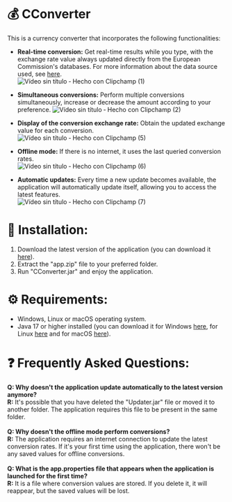 # 💰 CConverter
This is a currency converter that incorporates the following functionalities:

- **Real-time conversion:** Get real-time results while you type, with the exchange rate value always updated directly from the European Commission's databases. For more information about the data source used, see [here](https://exchangerate.host/#/).   
![Vídeo sin título ‐ Hecho con Clipchamp (1)](https://github.com/paulgutv/currency-converter/assets/89319522/4240c364-c8f2-4944-8fe5-d527698f1920)

- **Simultaneous conversions:** Perform multiple conversions simultaneously, increase or decrease the amount according to your preference. 
![Vídeo sin título ‐ Hecho con Clipchamp (2)](https://github.com/paulgutv/currency-converter/assets/89319522/8f9a66f1-78ba-4984-97cc-f7fee3f9fc32)

- **Display of the conversion exchange rate:** Obtain the updated exchange value for each conversion.  
![Vídeo sin título ‐ Hecho con Clipchamp (5)](https://github.com/paulgutv/currency-converter/assets/89319522/b4c945ed-9dee-4d12-8ac8-184863b837c6)

- **Offline mode:** If there is no internet, it uses the last queried conversion rates.  
![Vídeo sin título ‐ Hecho con Clipchamp (6)](https://github.com/paulgutv/currency-converter/assets/89319522/e85af3e0-0fb9-418c-a24f-1cd3891ce81e)

- **Automatic updates:** Every time a new update becomes available, the application will automatically update itself, allowing you to access the latest features.  
![Vídeo sin título ‐ Hecho con Clipchamp (7)](https://github.com/paulgutv/currency-converter/assets/89319522/bb2079ea-4168-4145-9c78-b10ea71a3c4b)


# 🚀 Installation:

1. Download the latest version of the application (you can download it [here](https://github.com/paulgutv/currency-converter/releases/latest)).
2. Extract the "app.zip" file to your preferred folder.
3. Run "CConverter.jar" and enjoy the application.

# ⚙️ Requirements:
- Windows, Linux or macOS operating system.
- Java 17 or higher installed (you can download it for Windows [here](https://download.oracle.com/java/17/latest/jdk-17_windows-x64_bin.exe), for Linux [here](https://www.oracle.com/java/technologies/downloads/#jdk17-linux) and for macOS [here](https://www.oracle.com/java/technologies/downloads/#jdk17-mac)).

# ❓ Frequently Asked Questions:
**Q: Why doesn't the application update automatically to the latest version anymore?**  
**R:** It's possible that you have deleted the "Updater.jar" file or moved it to another folder. The application requires this file to be present in the same folder.
<br><br>
**Q: Why doesn't the offline mode perform conversions?**  
**R:** The application requires an internet connection to update the latest conversion rates. If it's your first time using the application, there won't be any saved values for offline conversions.
<br><br>
**Q: What is the app.properties file that appears when the application is launched for the first time?**  
**R:** It is a file where conversion values are stored. If you delete it, it will reappear, but the saved values will be lost.
